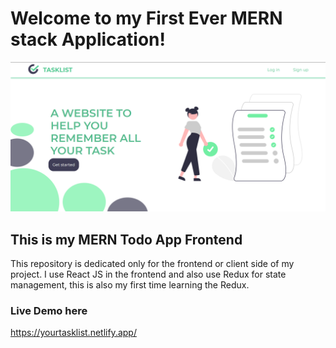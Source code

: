 # Welcome to my First Ever MERN stack Application!
![Tasklist](/src/assets/website-preview-yourtasklist.png)

## This is my MERN Todo App Frontend
This repository is dedicated only for the frontend or client side of my project. I use React JS in the frontend and also use Redux for state management, this is also my first time learning the Redux.

### Live Demo here
https://yourtasklist.netlify.app/
